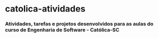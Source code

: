 # catolica-atividades

### Atividades, tarefas e projetos desenvolvidos para as aulas do curso de Engenharia de Software - Católica-SC
